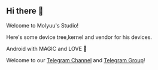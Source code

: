 ## Hi there 👋
Welcome to Molyuu's Studio!

Here's some device tree,kernel and vendor for his devices.

Android with MAGIC and LOVE 🥰

Welcome to our [Telegram Channel](https://t.me/molyuu_update) and [Telegram Group](https://t.me/molyuu_group)!

